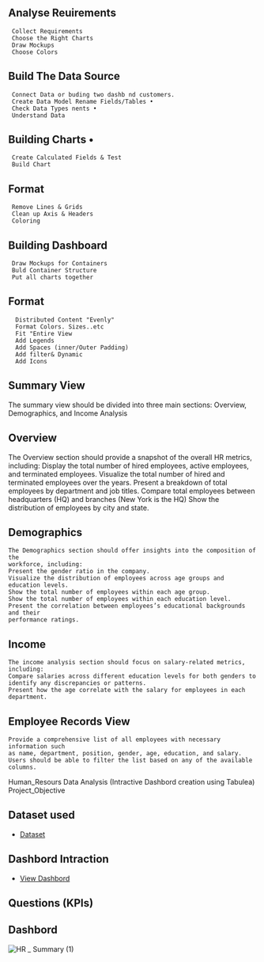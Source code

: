 ## Analyse Reuirements
     Collect Requirements
     Choose the Right Charts 
     Draw Mockups 
     Choose Colors
## Build The Data Source
     Connect Data or buding two dashb nd customers.
     Create Data Model Rename Fields/Tables • 
     Check Data Types nents • 
     Understand Data 
## Building Charts •
     Create Calculated Fields & Test 
     Build Chart
## Format
     Remove Lines & Grids 
     Clean up Axis & Headers
     Coloring 
## Building Dashboard
     Draw Mockups for Containers 
     Buld Container Structure 
     Put all charts together
## Format
      Distributed Content "Evenly" 
      Format Colors. Sizes..etc 
      Fit "Entire View 
      Add Legends
      Add Spaces (inner/Outer Padding) 
      Add filter& Dynamic 
      Add Icons
## Summary View

The summary view should be divided into three main sections: Overview, Demographics, and Income Analysis

## Overview
The Overview section should provide a snapshot of the overall HR metrics, including:
    Display the total number of hired employees, active employees, and terminated 
    employees.
    Visualize the total number of hired and terminated employees over the years.
    Present a breakdown of total employees by department and job titles.
    Compare total employees between headquarters (HQ) and branches (New York is 
    the HQ)
    Show the distribution of employees by city and state.
## Demographics
    The Demographics section should offer insights into the composition of the 
    workforce, including:
    Present the gender ratio in the company.
    Visualize the distribution of employees across age groups and education levels.
    Show the total number of employees within each age group.
    Show the total number of employees within each education level.
    Present the correlation between employees’s educational backgrounds and their 
    performance ratings.
## Income
    The income analysis section should focus on salary-related metrics, including:
    Compare salaries across different education levels for both genders to 
    identify any discrepancies or patterns.
    Present how the age correlate with the salary for employees in each department.
## Employee Records View
    Provide a comprehensive list of all employees with necessary information such 
    as name, department, position, gender, age, education, and salary.
    Users should be able to filter the list based on any of the available columns.
Human_Resours Data Analysis (Intractive Dashbord creation using Tabulea)
Project_Objective 
## Dataset used 
- <a href= "https://github.com/Solanedd/HR/blob/main/HumanResources.csv">Dataset</a>
## Dashbord Intraction 
- <a href= "https://github.com/Solanedd/HR/blob/main/HR%20Dashboard2.twbx">View Dashbord</a>
## Questions (KPIs)
## Dashbord 
![HR _ Summary (1)](https://github.com/user-attachments/assets/77de04b2-9e33-49a2-8ec1-b53965204f97)



